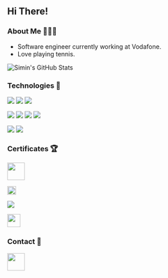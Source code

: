 ## Hi There!

### About Me 👩🏻‍💻
* Software engineer currently working at Vodafone.
* Love playing tennis.

![Simin's GitHub Stats](https://github-readme-stats.vercel.app/api?username=siminonay&show_icons=true)


### Technologies 💭
<img src="https://www.vectorlogo.zone/logos/java/java-horizontal.svg" /> <img src="https://www.vectorlogo.zone/logos/javascript/javascript-horizontal.svg" />  <img src="https://www.vectorlogo.zone/logos/python/python-ar21.svg" /> 

<img src="https://www.vectorlogo.zone/logos/angular/angular-ar21.svg" /> <img src="https://www.vectorlogo.zone/logos/springio/springio-ar21.svg" /> <img src="https://www.vectorlogo.zone/logos/w3_html5/w3_html5-ar21.svg" /> <img src="https://www.vectorlogo.zone/logos/w3_css/w3_css-ar21.svg" /> 

<img src="https://www.vectorlogo.zone/logos/mongodb/mongodb-ar21.svg" /> <img src="https://www.vectorlogo.zone/logos/mysql/mysql-horizontal.svg" />

### Certificates 🏆
[<img src="https://www.svgrepo.com/show/331358/credly.svg" height="40px" />](https://www.credly.com/users/simin-onay/badges)

[<img src="https://assets-global.website-files.com/5f68558b209a0b8f85194e47/62fbcb555b3767794aea8e59_purple-horizontal-logo.svg" height="20px" />](https://www.credential.net/profile/siminonay/wallet#gs.8fmar0)

[<img src="https://www.vectorlogo.zone/logos/google_cloud/google_cloud-ar21.svg" />](https://www.cloudskillsboost.google/public_profiles/d510d439-afb7-4d4f-bd90-15635014405e)

[<img src="https://skillsoft.digitalbadges-eu.skillsoft.com/assets/themes/skillsoft.digitalbadges.skillsoft.com/images/skillsoft_logo.png" height="30px" />](https://skillsoft.digitalbadges-eu.skillsoft.com/profile/eu-siminonay446325/wallet#gs.8fiqpd) 

### Contact 📩

[<img src="https://www.vectorlogo.zone/logos/linkedin/linkedin-tile.svg" height="40px" />](https://www.linkedin.com/in/siminonay/) 

